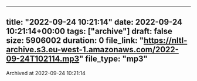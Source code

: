 
---
title: "2022-09-24 10:21:14"
date: 2022-09-24 10:21:14+00:00
tags: ["archive"]
draft: false
size: 5906002
duration: 0
file_link: "https://nltl-archive.s3.eu-west-1.amazonaws.com/2022-09-24T102114.mp3"
file_type: "mp3"
---
Archived at 2022-09-24 10:21:14
            
